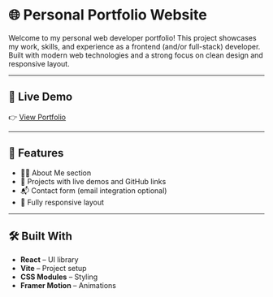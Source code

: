 # 🌐 Personal Portfolio Website

Welcome to my personal web developer portfolio! This project showcases my work, skills, and experience as a frontend (and/or full-stack) developer. Built with modern web technologies and a strong focus on clean design and responsive layout.

---

## 🔗 Live Demo

👉 [View Portfolio](https://yourdomain.com)  

---

## 🚀 Features

- 🧑‍💻 About Me section
- 🧰 Projects with live demos and GitHub links
- 📬 Contact form (email integration optional)
- 📱 Fully responsive layout

---

## 🛠️ Built With

- **React** – UI library
- **Vite** – Project setup 
- **CSS Modules** – Styling
- **Framer Motion** – Animations

